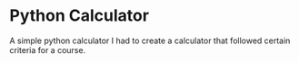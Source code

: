 # Python Calculator
A simple python calculator
I had to create a calculator that followed certain criteria for a course.